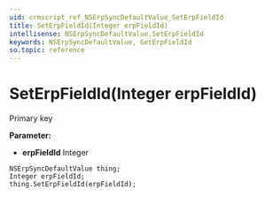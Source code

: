 ```yaml
---
uid: crmscript_ref_NSErpSyncDefaultValue_SetErpFieldId
title: SetErpFieldId(Integer erpFieldId)
intellisense: NSErpSyncDefaultValue.SetErpFieldId
keywords: NSErpSyncDefaultValue, GetErpFieldId
so.topic: reference
---
```


# SetErpFieldId(Integer erpFieldId)

Primary key

**Parameter:** 
* **erpFieldId** Integer

```crmscript
NSErpSyncDefaultValue thing;
Integer erpFieldId;
thing.SetErpFieldId(erpFieldId);
```

